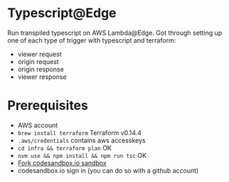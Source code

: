# Typescript@Edge
Run transpiled typescript on AWS Lambda@Edge. Got through setting up one of each type of trigger with typescript and terraform:
- viewer request
- origin request
- origin response
- viewer response

# Prerequisites
- AWS account
- `brew install terraform` Terraform v0.14.4
- `.aws/credentials` contains aws accesskeys
- `cd infra && terraform plan` OK
- `nvm use && npm install && npm run tsc` OK
- [Fork codesandbox.io sandbox](https://codesandbox.io/s/hidden-surf-n0y6g)
- codesandbox.io sign in (you can do so with a github account)

